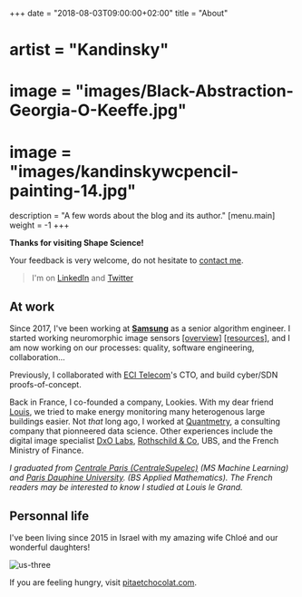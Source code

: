 +++
date        = "2018-08-03T09:00:00+02:00"
title       = "About"
# artist = "Kandinsky"
# image = "images/Black-Abstraction-Georgia-O-Keeffe.jpg"
# image = "images/kandinskywcpencil-painting-14.jpg"
description = "A few words about the blog and its author."
[menu.main]
weight = -1
+++

**Thanks for visiting Shape Science!**

Your feedback is very welcome, do not hesitate to [contact me](mailto:arthur.flam@gmail.com).

> I'm on [LinkedIn](https://www.linkedin.com/in/arthurflam/) and [Twitter](https://twitter.com/ArthurFlam)

## At work
Since 2017, I've been working at **[Samsung](https://www.samsung.com)** as a senior algorithm engineer.
I started working neuromorphic image sensors [[overview]](https://inivation.com/dvs/) [[resources]](https://github.com/uzh-rpg/event-based_vision_resources), and I am now working on our processes: quality, software engineering, collaboration...

Previously, I collaborated with [ECI Telecom](http://www.ecitele.com/)'s CTO, and build cyber/SDN proofs-of-concept.

Back in France, I co-founded a company, Lookies. With my dear friend [Louis](https://www.linkedin.com/in/louisguthmann/), we  tried to make energy monitoring many heterogenous large buildings easier. Not *that* long ago, I worked at [Quantmetry](https://quantmetry.com), a consulting company that pionneered data science. Other experiences include the digital image specialist [DxO Labs](https://www.dxo.com/), [Rothschild & Co](https://www.rothschild.com), UBS, and the French Ministry of Finance.

*I graduated from [Centrale Paris (CentraleSupelec)](http://www.centralesupelec.fr/) (MS Machine Learning) and [Paris Dauphine University](http://www.dauphine.fr/fr/index.html). (BS Applied Mathematics).
The French readers may be interested to know I studied at Louis le Grand.*

## Personnal life
I've been living since 2015 in Israel with my amazing wife Chloé and our wonderful daughters!

![us-three](/images/nous-trois.jpg)

If you are feeling hungry, visit [pitaetchocolat.com](https://pitaetchocolat.com).

